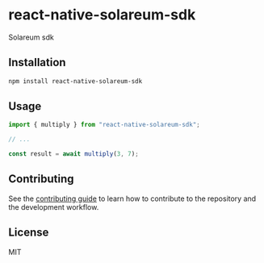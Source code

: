 # react-native-solareum-sdk

Solareum sdk

## Installation

```sh
npm install react-native-solareum-sdk
```

## Usage

```js
import { multiply } from "react-native-solareum-sdk";

// ...

const result = await multiply(3, 7);
```

## Contributing

See the [contributing guide](CONTRIBUTING.md) to learn how to contribute to the repository and the development workflow.

## License

MIT

